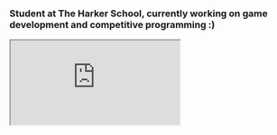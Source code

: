 ### Student at The Harker School, currently working on game development and competitive programming :)

<iframe src="https://github.com/chiragzq"></iframe>

